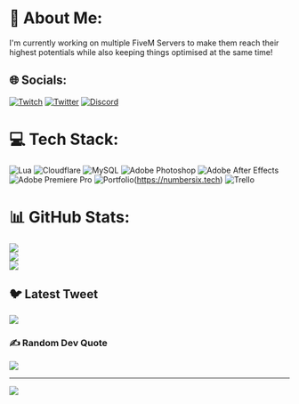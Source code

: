 # 💫 About Me:
I'm currently working on multiple FiveM Servers to make them reach their highest potentials while also keeping things optimised at the same time!


## 🌐 Socials:
[![Twitch](https://img.shields.io/badge/Twitch-%239146FF.svg?logo=Twitch&logoColor=white)](https://twitch.tv/NumberSixLIVE) [![Twitter](https://img.shields.io/badge/Twitter-%231DA1F2.svg?logo=Twitter&logoColor=white)](https://twitter.com/NumberSixLIVE) [![Discord](https://img.shields.io/badge/Discord-%237289DA.svg?logo=discord&logoColor=white)](https://discord.gg/GbrF64Y5TJ/)

# 💻 Tech Stack:
![Lua](https://img.shields.io/badge/lua-%232C2D72.svg?style=for-the-badge&logo=lua&logoColor=white) ![Cloudflare](https://img.shields.io/badge/Cloudflare-F38020?style=for-the-badge&logo=Cloudflare&logoColor=white) ![MySQL](https://img.shields.io/badge/mysql-%2300f.svg?style=for-the-badge&logo=mysql&logoColor=white) ![Adobe Photoshop](https://img.shields.io/badge/adobephotoshop-%2331A8FF.svg?style=for-the-badge&logo=adobephotoshop&logoColor=white) ![Adobe After Effects](https://img.shields.io/badge/Adobe%20After%20Effects-9999FF.svg?style=for-the-badge&logo=Adobe%20After%20Effects&logoColor=white) ![Adobe Premiere Pro](https://img.shields.io/badge/Adobe%20Premiere%20Pro-9999FF.svg?style=for-the-badge&logo=Adobe%20Premiere%20Pro&logoColor=white) ![Portfolio](https://img.shields.io/badge/Portfolio-%23000000.svg?style=for-the-badge&logo=firefox&logoColor=#FF7139)(https://numbersix.tech) ![Trello](https://img.shields.io/badge/Trello-%23026AA7.svg?style=for-the-badge&logo=Trello&logoColor=white)
# 📊 GitHub Stats:
![](https://github-readme-stats.vercel.app/api?username=NumberSixDev&theme=dark&hide_border=false&include_all_commits=false&count_private=false)<br/>
![](https://github-readme-streak-stats.herokuapp.com/?user=NumberSixDev&theme=dark&hide_border=false)<br/>
![](https://github-readme-stats.vercel.app/api/top-langs/?username=NumberSixDev&theme=dark&hide_border=false&include_all_commits=false&count_private=false&layout=compact)

## 🐦 Latest Tweet
[![](https://gtce.itsvg.in/api?username=NumberSixFiverr)](https://github.com/VishwaGauravIn/github-twitter-card-embed)

### ✍️ Random Dev Quote
![](https://quotes-github-readme.vercel.app/api?type=horizontal&theme=radical)

---
[![](https://visitcount.itsvg.in/api?id=NumberSixDev&icon=0&color=0)](https://visitcount.itsvg.in)

<!-- Proudly created with GPRM ( https://gprm.itsvg.in ) -->
